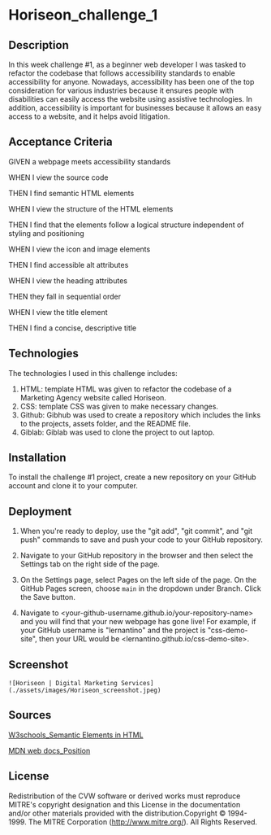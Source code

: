 # Horiseon_challenge_1

## Description
In this week challenge #1, as a beginner web developer I was tasked to refactor the codebase that follows accessibility standards to enable accessibility for anyone. Nowadays, accessibility has been one of the top consideration for various industries because it ensures people with disabilities can easily access the website using assistive technologies. In addition, accessibility is important for businesses because it allows an easy access to a website, and it helps avoid litigation.

## Acceptance Criteria
GIVEN a webpage meets accessibility standards

WHEN I view the source code

THEN I find semantic HTML elements

WHEN I view the structure of the HTML elements

THEN I find that the elements follow a logical structure independent of styling and positioning

WHEN I view the icon and image elements

THEN I find accessible alt attributes

WHEN I view the heading attributes

THEN they fall in sequential order

WHEN I view the title element

THEN I find a concise, descriptive title

## Technologies
The technologies I used in this challenge includes:
1. HTML: template HTML was given to refactor the codebase of a Marketing Agency website called Horiseon.
2. CSS: template CSS was given to make necessary changes.
3. Github: Gibhub was used to create a repository which includes the links to the projects, assets folder, and the README file.
4. Giblab: Giblab was used to clone the project to out laptop.

## Installation
To install the challenge #1 project, create a new repository on your GitHub account and clone it to your computer.

## Deployment
1. When you're ready to deploy, use the "git add", "git commit", and "git push" commands to save and push your code to your GitHub repository.

2. Navigate to your GitHub repository in the browser and then select the Settings tab on the right side of the page.

3. On the Settings page, select Pages on the left side of the page. On the GitHub Pages screen, choose `main` in the dropdown under Branch. Click the Save button.

4. Navigate to <your-github-username.github.io/your-repository-name> and you will find that your new webpage has gone live! For example, if your GitHub username is "lernantino" and the project is "css-demo-site", then your URL would be <lernantino.github.io/css-demo-site>.

## Screenshot
    ![Horiseon | Digital Marketing Services](./assets/images/Horiseon_screenshot.jpeg)
    

## Sources
[W3schools_Semantic Elements in HTML](https://www.w3schools.com/html/html5_semantic_elements.asp)

[MDN web docs_Position](https://developer.mozilla.org/en-US/docs/Web/CSS/position)

## License

Redistribution of the CVW software or derived works must reproduce MITRE's copyright designation and this License in the documentation and/or other materials provided with the distribution.Copyright © 1994-1999. The MITRE Corporation (http://www.mitre.org/). All Rights Reserved.

